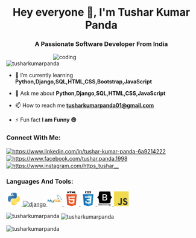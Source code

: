 
<h1 align="center">Hey everyone 👋, I'm Tushar Kumar Panda</h1>
<h3 align="center">A Passionate Software Developer From India</h3>

<img align="right" alt="coding" width="380"  src="https://cdn.dribbble.com/users/1162077/screenshots/3848914/programmer.gif">

<p align="left"> <img src="https://komarev.com/ghpvc/?username=tusharkumarpanda&label=Profile%20views&color=0e75b6&style=flat" alt="tusharkumarpanda" /> </p>

- 🌱 I’m currently learning **Python,Django,SQL,HTML,CSS,Bootstrap,JavaScript**

- 💬 Ask me about **Python,Django,SQL,HTML,CSS,JavaScript**

- 📫 How to reach me **tusharkumarpanda01@gmail.com**

- ⚡ Fun fact **I am Funny 😎**

<h3 align="left">Connect With Me:</h3>
<p align="left">
<a href="https://linkedin.com/in/https://www.linkedin.com/in/tushar-kumar-panda-6a9214222" target="blank"><img align="center" src="https://raw.githubusercontent.com/rahuldkjain/github-profile-readme-generator/master/src/images/icons/Social/linked-in-alt.svg" alt="https://www.linkedin.com/in/tushar-kumar-panda-6a9214222" height="30" width="40" /></a>
<a href="https://fb.com/https://www.facebook.com/tushar.panda.1998" target="blank"><img align="center" src="https://raw.githubusercontent.com/rahuldkjain/github-profile-readme-generator/master/src/images/icons/Social/facebook.svg" alt="https://www.facebook.com/tushar.panda.1998" height="30" width="40" /></a>
<a href="https://instagram.com/https://www.instagram.com/https_tushar__" target="blank"><img align="center" src="https://raw.githubusercontent.com/rahuldkjain/github-profile-readme-generator/master/src/images/icons/Social/instagram.svg" alt="https://www.instagram.com/https_tushar__" height="30" width="40" /></a>
</p>


<h3 align="left">Languages And Tools:</h3>
<p align="left"> <a href="https://www.python.org" target="_blank" rel="noreferrer"> <img src="https://raw.githubusercontent.com/devicons/devicon/master/icons/python/python-original.svg" alt="python" width="40" height="40"/> </a> <a href="https://www.djangoproject.com/" target="_blank" rel="noreferrer"> <img src="https://cdn.worldvectorlogo.com/logos/django.svg" alt="django" width="40" height="40"/> </a> <a href="https://www.mysql.com/" target="_blank" rel="noreferrer"> <img src="https://raw.githubusercontent.com/devicons/devicon/master/icons/mysql/mysql-original-wordmark.svg" alt="mysql" width="40" height="40"/> </a> <a href="https://www.w3.org/html/" target="_blank" rel="noreferrer"> <img src="https://raw.githubusercontent.com/devicons/devicon/master/icons/html5/html5-original-wordmark.svg" alt="html5" width="40" height="40"/> </a> <a href="https://www.w3schools.com/css/" target="_blank" rel="noreferrer"> <img src="https://raw.githubusercontent.com/devicons/devicon/master/icons/css3/css3-original-wordmark.svg" alt="css3" width="40" height="40"/> </a> <a href="https://getbootstrap.com" target="_blank" rel="noreferrer"> <img src="https://raw.githubusercontent.com/devicons/devicon/master/icons/bootstrap/bootstrap-plain-wordmark.svg" alt="bootstrap" width="40" height="40"/> </a> <a href="https://developer.mozilla.org/en-US/docs/Web/JavaScript" target="_blank" rel="noreferrer"> <img src="https://raw.githubusercontent.com/devicons/devicon/master/icons/javascript/javascript-original.svg" alt="javascript" width="40" height="40"/> </a> </p>

<p><img align="left" src="https://github-readme-stats.vercel.app/api/top-langs?username=tusharkumarpanda&show_icons=true&locale=en&layout=compact" alt="tusharkumarpanda" /></p>

<p>&nbsp;<img align="center" src="https://github-readme-stats.vercel.app/api?username=tusharkumarpanda&show_icons=true&locale=en" alt="tusharkumarpanda" /></p>

<p><img align="center" src="https://github-readme-streak-stats.herokuapp.com/?user=tusharkumarpanda&" alt="tusharkumarpanda" /></p>
